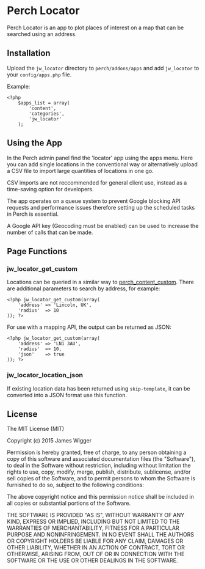 # Perch Locator

Perch Locator is an app to plot places of interest on a map that can be searched using an address.

## Installation
Upload the `jw_locator` directory to `perch/addons/apps` and add `jw_locator` to your `config/apps.php` file.

Example:

	<?php
	    $apps_list = array(
	        'content', 
	        'categories',
	        'jw_locator'
	    );
	    
## Using the App
In the Perch admin panel find the 'locator' app using the apps menu. Here you can add single locations in the conventional way or alternatively upload a CSV file to import large quantities of locations in one go.

CSV imports are not reccommended for general client use, instead as a time-saving option for developers.

The app operates on a queue system to prevent Google blocking API requests and performance issues therefore setting up the scheduled tasks in Perch is essential.

A Google API key (Geocoding must be enabled) can be used to increase the number of calls that can be made.

## Page Functions
### jw\_locator\_get\_custom

Locations can be queried in a similar way to [perch\_content\_custom](https://docs.grabaperch.com/docs/content/perch-content-custom/). There are additional parameters to search by address, for example:

	<?php jw_locator_get_custom(array(
	    'address' => 'Lincoln, UK',
	    'radius'  => 10
	)); ?>
	
For use with a mapping API, the output can be returned as JSON:

	<?php jw_locator_get_custom(array(
        'address' => 'LN1 3AU',
        'radius'  => 10,
        'json'    => true
    )); ?>
    
### jw\_locator\_location\_json

If existing location data has been returned using `skip-template`, it can be converted into a JSON format use this function.

## License

The MIT License (MIT)

Copyright (c) 2015 James Wigger

Permission is hereby granted, free of charge, to any person obtaining a copy
of this software and associated documentation files (the "Software"), to deal
in the Software without restriction, including without limitation the rights
to use, copy, modify, merge, publish, distribute, sublicense, and/or sell
copies of the Software, and to permit persons to whom the Software is
furnished to do so, subject to the following conditions:

The above copyright notice and this permission notice shall be included in all
copies or substantial portions of the Software.

THE SOFTWARE IS PROVIDED "AS IS", WITHOUT WARRANTY OF ANY KIND, EXPRESS OR
IMPLIED, INCLUDING BUT NOT LIMITED TO THE WARRANTIES OF MERCHANTABILITY,
FITNESS FOR A PARTICULAR PURPOSE AND NONINFRINGEMENT. IN NO EVENT SHALL THE
AUTHORS OR COPYRIGHT HOLDERS BE LIABLE FOR ANY CLAIM, DAMAGES OR OTHER
LIABILITY, WHETHER IN AN ACTION OF CONTRACT, TORT OR OTHERWISE, ARISING FROM,
OUT OF OR IN CONNECTION WITH THE SOFTWARE OR THE USE OR OTHER DEALINGS IN THE
SOFTWARE.